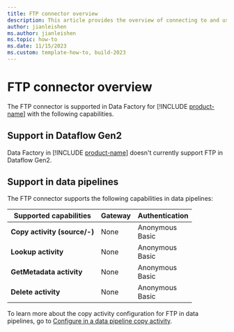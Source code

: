 ```yaml
---
title: FTP connector overview
description: This article provides the overview of connecting to and using FTP data in Data Factory.
author: jianleishen
ms.author: jianleishen
ms.topic: how-to
ms.date: 11/15/2023
ms.custom: template-how-to, build-2023
---
```


# FTP connector overview

The FTP connector is supported in Data Factory for [!INCLUDE [product-name](../includes/product-name.md)] with the following capabilities.

## Support in Dataflow Gen2

Data Factory in [!INCLUDE [product-name](../includes/product-name.md)] doesn't currently support FTP in Dataflow Gen2.

## Support in data pipelines

The FTP connector supports the following capabilities in data pipelines:

| Supported capabilities | Gateway | Authentication |
| --- | --- | ---|
| **Copy activity (source/-)** | None | Anonymous<br>Basic |
| **Lookup activity** | None | Anonymous<br>Basic |
| **GetMetadata activity** | None | Anonymous<br>Basic |
| **Delete activity** | None | Anonymous<br>Basic |

To learn more about the copy activity configuration for FTP in data pipelines, go to [Configure in a data pipeline copy activity](connector-ftp-copy-activity.md).

